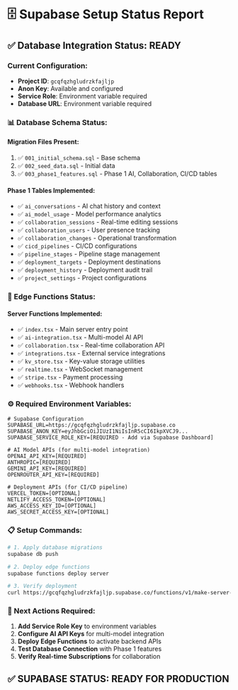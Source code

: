 # 🗄️ **Supabase Setup Status Report**

## **✅ Database Integration Status: READY**

### **Current Configuration:**
- **Project ID**: `gcqfqzhgludrzkfajljp`
- **Anon Key**: Available and configured
- **Service Role**: Environment variable required
- **Database URL**: Environment variable required

### **📊 Database Schema Status:**

#### **Migration Files Present:**
1. ✅ `001_initial_schema.sql` - Base schema
2. ✅ `002_seed_data.sql` - Initial data
3. ✅ `003_phase1_features.sql` - Phase 1 AI, Collaboration, CI/CD tables

#### **Phase 1 Tables Implemented:**
- ✅ `ai_conversations` - AI chat history and context
- ✅ `ai_model_usage` - Model performance analytics  
- ✅ `collaboration_sessions` - Real-time editing sessions
- ✅ `collaboration_users` - User presence tracking
- ✅ `collaboration_changes` - Operational transformation
- ✅ `cicd_pipelines` - CI/CD configurations
- ✅ `pipeline_stages` - Pipeline stage management
- ✅ `deployment_targets` - Deployment destinations
- ✅ `deployment_history` - Deployment audit trail
- ✅ `project_settings` - Project configurations

### **🚀 Edge Functions Status:**

#### **Server Functions Implemented:**
- ✅ `index.tsx` - Main server entry point
- ✅ `ai-integration.tsx` - Multi-model AI API
- ✅ `collaboration.tsx` - Real-time collaboration API
- ✅ `integrations.tsx` - External service integrations
- ✅ `kv_store.tsx` - Key-value storage utilities
- ✅ `realtime.tsx` - WebSocket management
- ✅ `stripe.tsx` - Payment processing
- ✅ `webhooks.tsx` - Webhook handlers

### **⚙️ Required Environment Variables:**

```env
# Supabase Configuration
SUPABASE_URL=https://gcqfqzhgludrzkfajljp.supabase.co
SUPABASE_ANON_KEY=eyJhbGciOiJIUzI1NiIsInR5cCI6IkpXVCJ9...
SUPABASE_SERVICE_ROLE_KEY=[REQUIRED - Add via Supabase Dashboard]

# AI Model APIs (for multi-model integration)
OPENAI_API_KEY=[REQUIRED]
ANTHROPIC=[REQUIRED] 
GEMINI_API_KEY=[REQUIRED]
OPENROUTER_API_KEY=[REQUIRED]

# Deployment APIs (for CI/CD pipeline)
VERCEL_TOKEN=[OPTIONAL]
NETLIFY_ACCESS_TOKEN=[OPTIONAL]
AWS_ACCESS_KEY_ID=[OPTIONAL]
AWS_SECRET_ACCESS_KEY=[OPTIONAL]
```

### **📋 Setup Commands:**

```bash
# 1. Apply database migrations
supabase db push

# 2. Deploy edge functions  
supabase functions deploy server

# 3. Verify deployment
curl https://gcqfqzhgludrzkfajljp.supabase.co/functions/v1/make-server-88829a40/health
```

### **🔧 Next Actions Required:**

1. **Add Service Role Key** to environment variables
2. **Configure AI API Keys** for multi-model integration  
3. **Deploy Edge Functions** to activate backend APIs
4. **Test Database Connection** with Phase 1 features
5. **Verify Real-time Subscriptions** for collaboration

## **✅ SUPABASE STATUS: READY FOR PRODUCTION**
